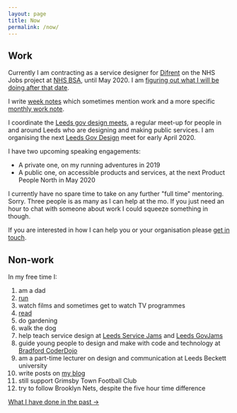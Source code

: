 ```yaml
---
layout: page
title: Now
permalink: /now/
---
```

## Work

Currently I am contracting as a service designer for [Difrent](//difrent.co.uk) on the NHS Jobs project at [NHS BSA](//www.nhsbsa.nhs.uk), until May 2020. I am [figuring out what I will be doing after that date](/work-note-2020-january/).

I write [week notes](/tags/#weeknotes) which sometimes mention work and a more specific [monthly work note](/tags/#work%20notes).

I coordinate the [Leeds gov design meets](/leedsgovdesign/), a regular meet-up for people in and around Leeds who are designing and making public services. I am organising the next [Leeds Gov Design](/leedsgovdesign) meet for early April 2020.

I have two upcoming speaking engagements:

* A private one, on my running adventures in 2019
* A public one, on accessible products and services, at the next Product People North in May 2020

I currently have no spare time to take on any further "full time" mentoring. Sorry. Three people is as many as I can help at the mo. If you just need an hour to chat with someone about work I could squeeze something in though. 

If you are interested in how I can help you or your organisation please [get in touch](/contact).

## Non-work

In my free time I:

1. am a dad
2. [run](https://www.strava.com/athletes/41247532)
3. watch films and sometimes get to watch TV programmes
4. [read](https://www.goodreads.com/user/show/4156043-si-wilson)
5. do gardening
6. walk the dog
7. help teach service design at [Leeds Service Jams](//gsjleeds.wordpress.com) and [Leeds GovJams](//leedsgovjam.wordpress.com/)
8. guide young people to design and make with code and technology at [Bradford CoderDojo](//bradford-coderdojo.github.io)
9. am a part-time lecturer on design and communication at Leeds Beckett university
10. write posts on [my blog](/all-posts/)
11. still support Grimsby Town Football Club
12. try to follow Brooklyn Nets, despite the five hour time difference

<a href="/past/" class="more-link">What I have done in the past &rarr;</a>
